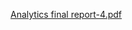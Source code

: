[Analytics final report-4.pdf](https://github.com/user-attachments/files/18759690/Analytics.final.report-4.pdf)
